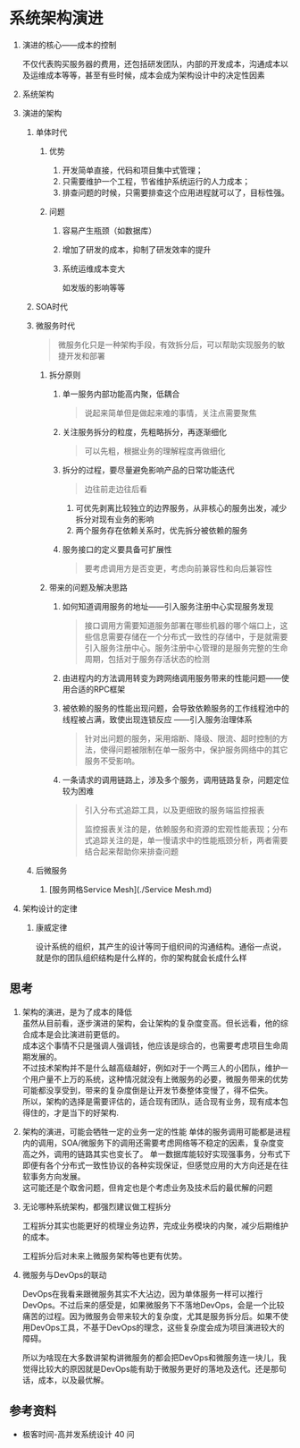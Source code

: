 # 系统架构演进

1. 演进的核心——成本的控制

   不仅代表购买服务器的费用，还包括研发团队，内部的开发成本，沟通成本以及运维成本等等，甚至有些时候，成本会成为架构设计中的决定性因素

2. 系统架构

3. 演进的架构

   1. 单体时代

      1. 优势

         1. 开发简单直接，代码和项目集中式管理；
         2. 只需要维护一个工程，节省维护系统运行的人力成本；
         3. 排查问题的时候，只需要排查这个应用进程就可以了，目标性强。

      2. 问题

         1. 容易产生瓶颈（如数据库）

         2. 增加了研发的成本，抑制了研发效率的提升

         3. 系统运维成本变大

            如发版的影响等等

   2. SOA时代

   3. 微服务时代

      > 微服务化只是一种架构手段，有效拆分后，可以帮助实现服务的敏捷开发和部署

      1. 拆分原则

         1. 单一服务内部功能高内聚，低耦合

            > 说起来简单但是做起来难的事情，关注点需要聚焦

         2. 关注服务拆分的粒度，先粗略拆分，再逐渐细化

            > 可以先粗，根据业务的理解程度再做细化

         3. 拆分的过程，要尽量避免影响产品的日常功能迭代

            > 边往前走边往后看

            1. 可优先剥离比较独立的边界服务，从非核心的服务出发，减少拆分对现有业务的影响
            2. 两个服务存在依赖关系时，优先拆分被依赖的服务

         4. 服务接口的定义要具备可扩展性

            > 要考虑调用方是否变更，考虑向前兼容性和向后兼容性

      2. 带来的问题及解决思路

         1. 如何知道调用服务的地址——引入服务注册中心实现服务发现

            > 接口调用方需要知道服务部署在哪些机器的哪个端口上，这些信息需要存储在一个分布式一致性的存储中，于是就需要引入服务注册中心。服务注册中心管理的是服务完整的生命周期，包括对于服务存活状态的检测

         2. 由进程内的方法调用转变为跨网络调用服务带来的性能问题——使用合适的RPC框架

         3. 被依赖的服务的性能出现问题，会导致依赖服务的工作线程池中的线程被占满，致使出现连锁反应 ——引入服务治理体系

            > 针对出问题的服务，采用熔断、降级、限流、超时控制的方法，使得问题被限制在单一服务中，保护服务网络中的其它服务不受影响。

         4. 一条请求的调用链路上，涉及多个服务，调用链路复杂，问题定位较为困难

            > 引入分布式追踪工具，以及更细致的服务端监控报表
            >
            > 监控报表关注的是，依赖服务和资源的宏观性能表现；分布式追踪关注的是，单一慢请求中的性能瓶颈分析，两者需要结合起来帮助你来排查问题

   4. 后微服务

      1. [服务网格Service Mesh](./Service Mesh.md)

4. 架构设计的定律

   1. 康威定律

      设计系统的组织，其产生的设计等同于组织间的沟通结构。通俗一点说，就是你的团队组织结构是什么样的，你的架构就会长成什么样


## 思考

1. 架构的演进，是为了成本的降低  
   虽然从目前看，逐步演进的架构，会让架构的复杂度变高。但长远看，他的综合成本是会比演进前更低的。  
   成本这个事情不只是强调人强调钱，他应该是综合的，也需要考虑项目生命周期发展的。  
   不过技术架构并不是什么越高级越好，例如对于一个两三人的小团队，维护一个用户量不上万的系统，这种情况就没有上微服务的必要，微服务带来的优势可能都没享受到，带来的复杂度倒是让开发节奏整体变慢了，得不偿失。  
   所以，架构的选择是需要评估的，适合现有团队，适合现有业务，现有成本包得住的，才是当下的好架构.

2. 架构的演进，可能会牺牲一定的业务一定的性能
   单体的服务调用可能都是进程内的调用，SOA/微服务下的调用还需要考虑网络等不稳定的因素，复杂度变高之外，调用的链路其实也变长了。
   单一数据库能较好实现强事务，分布式下即便有各个分布式一致性协议的各种实现保证，但感觉应用的大方向还是在往软事务方向发展。  
   这可能还是个取舍问题，但肯定也是个考虑业务及技术后的最优解的问题

3. 无论哪种系统架构，都强烈建议做工程拆分

   工程拆分其实也能更好的梳理业务边界，完成业务模块的内聚，减少后期维护的成本。

   工程拆分后对未来上微服务架构等也更有优势。

4. 微服务与DevOps的联动

   DevOps在我看来跟微服务其实不大沾边，因为单体服务一样可以推行DevOps。不过后来的感受是，如果微服务下不落地DevOps，会是一个比较痛苦的过程。因为微服务会带来较大的复杂度，尤其是服务拆分后。如果不使用DevOps工具，不基于DevOps的理念，这些复杂度会成为项目演进较大的障碍。

   所以为啥现在大多数讲架构讲微服务的都会把DevOps和微服务连一块儿，我觉得比较大的原因就是DevOps能有助于微服务更好的落地及迭代。还是那句话，成本，以及最优解。

## 参考资料

* 极客时间-高并发系统设计 40 问 
